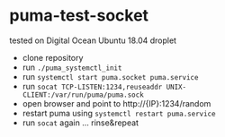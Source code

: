# puma-test-socket

tested on Digital Ocean Ubuntu 18.04 droplet

* clone repository
* run `./puma_systemctl_init`
* run `systemctl start puma.socket puma.service`
* run `socat TCP-LISTEN:1234,reuseaddr UNIX-CLIENT:/var/run/puma/puma.sock`
* open browser and point to http://{IP}:1234/random
* restart puma using `systemctl restart puma.service`
* run `socat` again ... rinse&repeat
